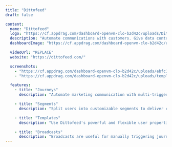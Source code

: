 ```yaml
---
title: "Dittofeed"
draft: false

content:
  name: "Dittofeed"
  logo: "https://cf.appdrag.com/dashboard-openvm-clo-b2d42c/uploads/Dittofeed-6nSV.png"
  description: "Automate communications with customers. Give data control to your growth engineers. Simplify workflows for your entire growth team."
  dashboardImage: "https://cf.appdrag.com/dashboard-openvm-clo-b2d42c/uploads/ebfc1664-9a01-49b0-a294-2c8d9f74ce9c--1--mSkB.png"

  videoUrl: "REPLACE"
  website: "https://dittofeed.com/"

  screenshots:
    - "https://cf.appdrag.com/dashboard-openvm-clo-b2d42c/uploads/ebfc1664-9a01-49b0-a294-2c8d9f74ce9c--1--mSkB.png"
    - "https://cf.appdrag.com/dashboard-openvm-clo-b2d42c/uploads/templates-gPjQ.png"

  features:
    - title: "Journeys"
      description: "Automate marketing communication with multi-trigger workflows based on events across your products and pages."

    - title: "Segments"
      description: "Split users into customizable segments to deliver content that fits their needs."

    - title: "Templates"
      description: "Use Dittofeed's powerful and flexible user properties to send highly personalized messages."

    - title: "Broadcasts"
      description: "Broadcasts are useful for manually triggering journeys. This is useful for sending one-off messages to a group of users, or for testing journeys."
---
```

